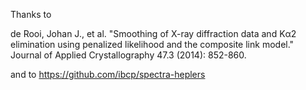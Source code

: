 Thanks to

de Rooi, Johan J., et al. 
"Smoothing of X-ray diffraction data and Kα2 elimination using penalized likelihood and the composite link model." 
Journal of Applied Crystallography 47.3 (2014): 852-860.

and to
https://github.com/ibcp/spectra-heplers

